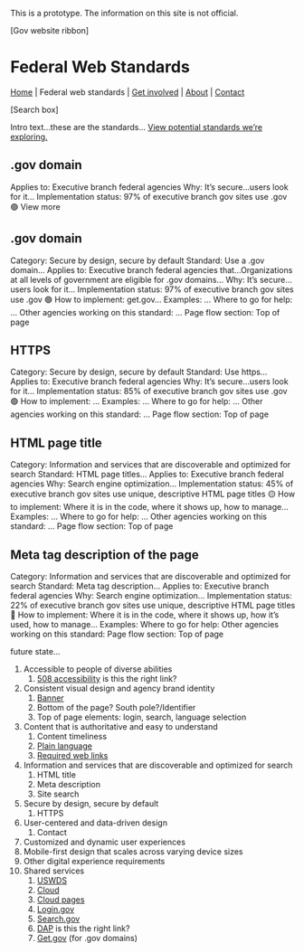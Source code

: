 This is a prototype. The information on this site is not official.

[Gov website ribbon]

# Federal Web Standards  

[Home](index.md) | Federal web standards | [Get involved]() | [About]() | [Contact]()

[Search box]

Intro text…these are the standards… [View potential standards we’re exploring.]()

## .gov domain 
Applies to: Executive branch federal agencies
Why: It’s secure…users look for it…
Implementation status: 97% of executive branch gov sites use .gov 🟢
View more

## .gov domain
Category: Secure by design, secure by default
Standard: Use a .gov domain…
Applies to: Executive branch federal agencies that…Organizations at all levels of government are eligible for .gov domains…
Why: It’s secure…users look for it…
Implementation status: 97% of executive branch gov sites use .gov 🟢
How to implement: get.gov…
Examples: …
Where to go for help: …
Other agencies working on this standard: …
Page flow section: Top of page

## HTTPS
Category: Secure by design, secure by default
Standard: Use https…
Applies to: Executive branch federal agencies
Why: It’s secure…users look for it…
Implementation status: 85% of executive branch gov sites use .gov 🟢
How to implement: …
Examples: …
Where to go for help: …
Other agencies working on this standard: …
Page flow section: Top of page

## HTML page title
Category: Information and services that are discoverable and optimized for search
Standard: HTML page titles…
Applies to: Executive branch federal agencies
Why: Search engine optimization…
Implementation status: 45% of executive branch gov sites use unique, descriptive HTML page titles 🟡
How to implement: Where it is in the code, where it shows up, how to manage…
Examples: …
Where to go for help: …
Other agencies working on this standard: …
Page flow section: Top of page

## Meta tag description of the page
Category: Information and services that are discoverable and optimized for search
Standard: Meta tag description…
Applies to: Executive branch federal agencies
Why: Search engine optimization…
Implementation status: 22% of executive branch gov sites use unique, descriptive HTML page titles 🔴
How to implement: Where it is in the code, where it shows up, how it’s used, how to manage…
Examples: 
Where to go for help: 
Other agencies working on this standard: 
Page flow section: Top of page



future state...

1. Accessible to people of diverse abilities
    1. [508 accessibility](https://www.section508.gov/develop/) is this the right link?
2. Consistent visual design and agency brand identity
    1. [Banner](https://designsystem.digital.gov/components/banner/)
    2. Bottom of the page? South pole?/Identifier 
    3. Top of page elements: login, search, language selection
3. Content that is authoritative and easy to understand
    1. Content timeliness
    2. [Plain language](https://www.plainlanguage.gov/)
    3. [Required web links](https://digital.gov/resources/required-web-content-and-links/)
4. Information and services that are discoverable and optimized for search
    1. HTML title
    2. Meta description
    3. Site search
5. Secure by design, secure by default
    1. HTTPS
6. User-centered and data-driven design
    1. Contact
7. Customized and dynamic user experiences
8. Mobile-first design that scales across varying device sizes
9. Other digital experience requirements
10. Shared services
    1. [USWDS](https://designsystem.digital.gov/)
    2. [Cloud](https://cloud.gov/)
    3. [Cloud pages](https://cloud.gov/pages/)
    4. [Login.gov](https://login.gov/)
    5. [Search.gov](https://search.gov/)
    6. [DAP](https://digital.gov/guides/dap/) is this the right link?
    7. [Get.gov]() (for .gov domains)
